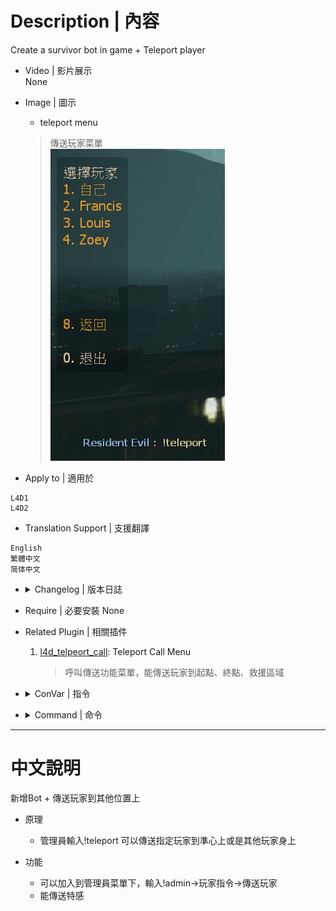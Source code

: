 # Description | 內容
Create a survivor bot in game + Teleport player

* Video | 影片展示
<br/>None

* Image | 圖示
	* teleport menu
	> 傳送玩家菜單
	<br/>![l4d_wind_1](image/l4d_wind_1.jpg)

* Apply to | 適用於
```
L4D1
L4D2
```

* Translation Support | 支援翻譯
```
English
繁體中文
简体中文
```

* <details><summary>Changelog | 版本日誌</summary>

	* v1.6 (2022-11-23)
		* Initial Release
</details>

* Require | 必要安裝
	None

* Related Plugin | 相關插件
	1. [l4d_telpeort_call](https://github.com/fbef0102/Game-Private_Plugin/tree/main/l4d_telpeort_call): Teleport Call Menu
		> 呼叫傳送功能菜單，能傳送玩家到起點、終點、救援區域

* <details><summary>ConVar | 指令</summary>

	* cfg/sourcemod/l4d_wind.cfg
	```php
	// If 1, Adm can use command to add a survivor bot
	l4d_wind_add_bot_enable "1"

	// Add 'Teleport player' item in admin menu under 'Player commands' category? (0 - No, 1 - Yes)
	l4d_wind_teleport_adminmenu "1"

	// If 1, Adm can teleport special infected
	l4d_wind_teleport_infected_enable "1"
	```
</details>

* <details><summary>Command | 命令</summary>

	* **Add a survivor bot (Adm required: ADMFLAG_BAN)**
	```php
	sm_addbot
	sm_createbot
	```

	* **Open 'Teleport player' menu (Adm required: ADMFLAG_BAN)**
	```php
	sm_teleport
	sm_tp
	```
</details>

- - - -
# 中文說明
新增Bot + 傳送玩家到其他位置上

* 原理
	* 管理員輸入!teleport 可以傳送指定玩家到準心上或是其他玩家身上

* 功能
	* 可以加入到管理員菜單下，輸入!admin->玩家指令->傳送玩家
	* 能傳送特感